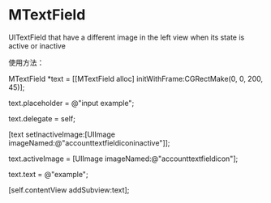 MTextField
==========

UITextField that have a different image in the left view when its state is active or inactive

使用方法：

MTextField *text = [[MTextField alloc] initWithFrame:CGRectMake(0, 0, 200, 45)];

text.placeholder = @"input example";

text.delegate = self;

[text setInactiveImage:[UIImage imageNamed:@"accounttextfieldiconinactive"]];

text.activeImage = [UIImage imageNamed:@"accounttextfieldicon"];

text.text = @"example";

[self.contentView addSubview:text];
